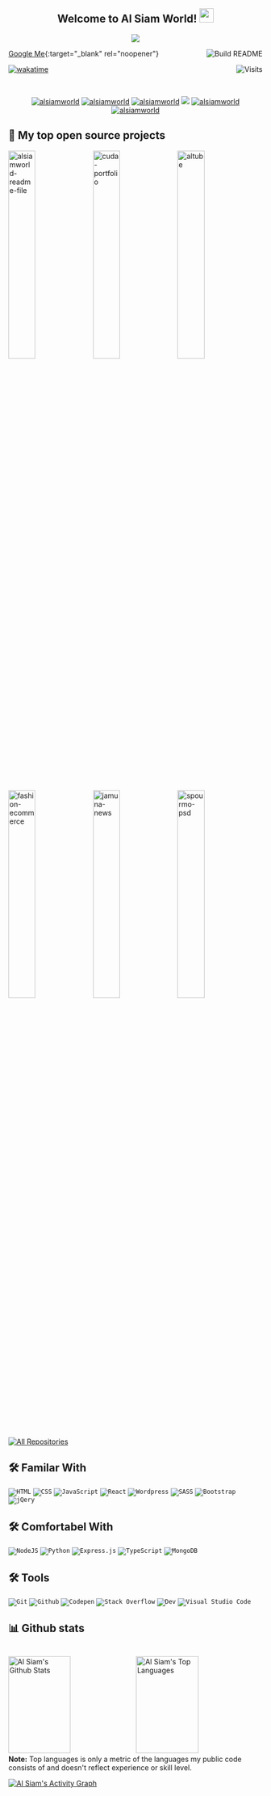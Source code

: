<h2 align="center">
  Welcome to Al Siam World!
  <img src="https://media.giphy.com/media/hvRJCLFzcasrR4ia7z/giphy.gif" width="28">
</h2>

<!-- Typing SVG by DenverCoder1 - https://github.com/DenverCoder1/readme-typing-svg -->
<p align="center">
  <a href="https://github.com/alsiam"><img src="https://readme-typing-svg.herokuapp.com/?lines=Self%20Taught%20Programmer;Front%20End%20Developer;1.5%2B%20years%20of%20coding%20experience;Always%20learning%20new%20things&center=true&width=380&height=45"></a>
</p>

<!-- Badges template - https://github.com/badges/shields -->
<!-- YouTube Stats - https://github.com/DenverCoder1/github-readme-youtube-stats -->
<!-- View counter - https://github.com/DenverCoder1/Simple-View-Counter -->

[Google Me](https://www.google.com/search?q=alsiamworld){:target="_blank" rel="noopener"}
<a href="https://github.com/alsiamworld/alsiam/"><img src="https://github.com/vidyabhandary/vidyabhandary/workflows/Build%20README/badge.svg" align="right" alt="Build README"></a>

<a href="https://visitor-badge.laobi.icu/badge?page_id=alsiam.visitor-badge&title=Visits"><img src="https://visitor-badge.laobi.icu/badge?page_id=alsiam.visitor-badge&title=Visits" align="right" alt="Visits"></a>

[![wakatime](https://wakatime.com/badge/user/eebb3dd8-d9b2-40de-9b88-6fd6cac99dbc.svg)](https://wakatime.com/@eebb3dd8-d9b2-40de-9b88-6fd6cac99dbc)

<p><br></p>
<p align="center">
  <a href="https://alsiam.com" target="blank"><img src="https://img.shields.io/badge/Website-DC143C?style=for-the-badge&logo=medium&logoColor=white" alt="alsiamworld" /></a> 
  <a href="https://in.linkedin.com/in/alsiamworld" target="blank"><img src="https://img.shields.io/badge/LinkedIn-0077B5?style=for-the-badge&logo=linkedin&logoColor=white" alt="alsiamworld"/></a> <a href="https://dev.to/alsiamworld" target="blank"><img src="https://img.shields.io/badge/dev.to-0A0A0A?style=for-the-badge&logo=dev.to&logoColor=white" alt="alsiamworld" /></a>
  <a href="https://twitter.com/alsiamworld" target="blank"><img src="https://img.shields.io/badge/Twitter-1DA1F2?style=for-the-badge&logo=twitter&logoColor=white" /></a> 
  <a href="https://instagram.com/alsiamworld" target="blank"><img src="https://img.shields.io/badge/Instagram-fe4164?style=for-the-badge&logo=instagram&logoColor=white" alt="alsiamworld" /></a> 
    <a href="https://facebook.com/alsiamworld" target="blank"><img src="https://img.shields.io/badge/Facebook-20BEFF?&style=for-the-badge&logo=facebook&logoColor=white" alt="alsiamworld"  /></a> 
</p>

## 📘 My top open source projects

<!-- Repo info cards - https://github.com/anuraghazra/github-readme-stats -->
<!-- Small repo cards (fork) - https://github.com/DenverCoder1/github-readme-stats -->
<p align="left">
  <a href="https://github.com/alsiamworld/alsiamworld" target="blank"><img width="32.5%" src="https://denvercoder1-github-readme-stats.vercel.app/api/pin/?username=alsiamworld&repo=alsiamworld&theme=react&bg_color=1F222E&title_color=F85D7F&icon_color=F8D866&hide_border=true&show_icons=false" alt="alsiamworld-readme-file"></a>
  <a href="https://github.com/alsiamworld/cuda-portfolio" target="blank"><img width="32.5%" src="https://denvercoder1-github-readme-stats.vercel.app/api/pin/?username=alsiamworld&repo=cuda-portfolio&theme=react&bg_color=1F222E&title_color=F85D7F&icon_color=F8D866&hide_border=true&show_icons=false" alt="cuda-portfolio"></a>
  <a href="https://github.com/alsiamworld/altube" target="blank"><img width="32.5%" src="https://denvercoder1-github-readme-stats.vercel.app/api/pin/?username=alsiamworld&repo=altube&theme=react&bg_color=1F222E&title_color=F85D7F&icon_color=F8D866&hide_border=true&show_icons=false" alt="altube"></a>
 <a href="https://github.com/alsiamworld/fashion-ecommerce" target="blank"><img width="32.5%" src="https://denvercoder1-github-readme-stats.vercel.app/api/pin/?username=alsiamworld&repo=fashion-ecommerce&theme=react&bg_color=1F222E&title_color=F85D7F&icon_color=F8D866&hide_border=true&show_icons=false" alt="fashion-ecommerce"></a>
  <a href="https://github.com/alsiamworld/jamuna-news" target="blank"><img width="32.5%" src="https://denvercoder1-github-readme-stats.vercel.app/api/pin/?username=alsiamworld&repo=jamuna-news&theme=react&bg_color=1F222E&title_color=F85D7F&icon_color=F8D866&hide_border=true&show_icons=false" alt="jamuna-news"></a>
  <a href="https://github.com/alsiamworld/spourmo" target="blank"><img width="32.5%" src="https://denvercoder1-github-readme-stats.vercel.app/api/pin/?username=alsiamworld&repo=spourmo&theme=react&bg_color=1F222E&title_color=F85D7F&icon_color=F8D866&hide_border=true&show_icons=false" alt="spourmo-psd"></a>
</p>

<p align="left">
  <a href="https://github.com/alsiam?tab=repositories" target="_blank"><img alt="All Repositories" title="All Repositories" src="https://img.shields.io/badge/-All%20Repos-2962FF?style=for-the-badge&logo=koding&logoColor=white"/></a>
</p>

<!-- Some badges are from https://github.com/Ileriayo/markdown-badges -->

## 🛠️ Familar With 

<p>
    <code href="#"><img alt="HTML" src="https://img.shields.io/badge/HTML%20-%23E34F26.svg?logo=html5&logoColor=white"></code>
    <code href="#"><img alt="CSS" src="https://img.shields.io/badge/CSS%20-%231572B6.svg?logo=css3&logoColor=white"></code>
    <code href="#"><img alt="JavaScript" src="https://img.shields.io/badge/JavaScript%20-%23F7DF1E.svg?logo=javascript&logoColor=black"></code>
    <code href="#"><img alt="React" src="https://img.shields.io/badge/React%20-%2320232a.svg?logo=react&logoColor=%2361DAFB"></code>
    <code href="#"><img alt="Wordpress" src="https://img.shields.io/badge/Wordpress-21759B?logo=wordpress&logoColor=white"></code>
    <code href="#"><img alt="SASS" src="https://img.shields.io/badge/Sass%20-hotpink.svg?logo=SASS&logoColor=white"></code>
    <code href="#"><img alt="Bootstrap" src="https://img.shields.io/badge/Bootstrap%20-%234D97FF.svg?logo=Bootstrap&logoColor=white"></code>
    <code href="#"><img alt="jQery" src="https://img.shields.io/badge/jQery%20-%23430098.svg?logo=jQery&logoColor=white"></code>

  
</p>

## 🛠️ Comfortabel With
<p>
    <code href="#"><img alt="NodeJS" src="https://img.shields.io/badge/Node.js%20-%2343853D.svg?logo=node.js&logoColor=white"></code>
    <code href="#"><img alt="Python" src="https://img.shields.io/badge/Python%20-%2314354C.svg?logo=python&logoColor=white"></code>
    <code href="#"><img alt="Express.js" src="https://img.shields.io/badge/Express.js%20-%23404d59.svg?logo=express&logoColor=white"></code>
    <code href="#"><img alt="TypeScript" src="https://img.shields.io/badge/TypeScript%20- %23007ACC.svg?logo=typescript&logoColor=white"></code>
    <code href="#"><img alt="MongoDB" src ="https://img.shields.io/badge/MongoDB-%234ea94b.svg?logo=mongodb&logoColor=white"></code>

</p>

## 🛠️ Tools

<p>
    <code href="#"><img alt="Git" src="https://img.shields.io/badge/Git%20-%23F05033.svg?logo=git&logoColor=white"></code>
    <code href="#"><img alt="Github" src="https://img.shields.io/badge/Github%20-%23F05033.svg?logo=github&logoColor=white"></code>
    <code href="#"><img alt="Codepen" src="https://img.shields.io/badge/Codepen-000000.svg?logo=codepen&logoColor=white"></code>
    <code href="#"><img alt="Stack Overflow" src="https://img.shields.io/badge/-Stack%20Overflow-FE7A16?logo=stack-overflow&logoColor=white"></code>
    <code href="#"><img alt="Dev" src="https://img.shields.io/badge/Dev-FE7A16?logo=stack-dev&logoColor=white"></code>
    <code href="#"><img alt="Visual Studio Code" src="https://img.shields.io/badge/Visual%20Studio%20Code-0078d7.svg?logo=visual-studio-code&logoColor=white"></code>
</p>

## 📊 Github stats

<!-- https://github.com/anuraghazra/github-readme-stats -->
<a> 
  <br/>
    <a href="https://github.com/alsiam"><img alt="Al Siam's Github Stats" src="https://denvercoder1-github-readme-stats.vercel.app/api?username=alsiam&show_icons=true&count_private=true&theme=react&hide_border=true&bg_color=1F222E&title_color=F85D7F&icon_color=F8D866" height="192px" width="49.5%"/></a>
  <a href="https://github.com/alsiam"><img alt="Al Siam's Top Languages" src="https://denvercoder1-github-readme-stats.vercel.app/api/top-langs/?username=alsiam&langs_count=8&layout=compact&theme=react&hide_border=true&bg_color=1F222E&title_color=F85D7F&icon_color=F8D866" height="192px" width="49.5%"/></a>
  <br/>
  <b>Note:</b> Top languages is only a metric of the languages my public code consists of and doesn't reflect experience or skill level.
</a>
<p></p>
<!-- https://github.com/ashutosh00710/github-readme-activity-graph -->
<a href="https://github.com/alsiam"><img alt="Al Siam's Activity Graph" src="https://activity-graph.herokuapp.com/graph?username=alsiam&bg_color=1F222E&color=F8D866&line=F85D7F&point=FFFFFF&hide_border=true" /></a>

